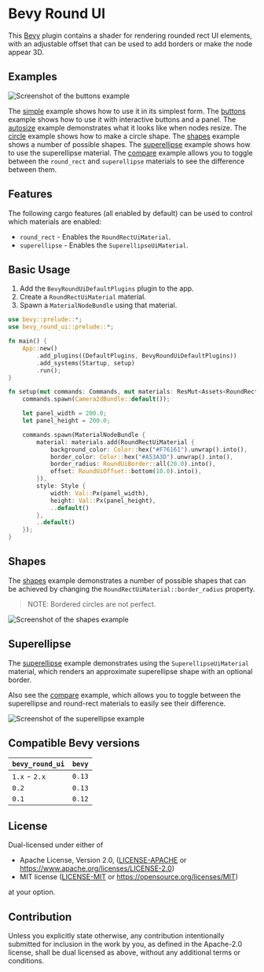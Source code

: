 # Bevy Round UI

This [Bevy](https://bevyengine.org/) plugin contains a shader for rendering rounded rect UI elements, with an
adjustable offset that can be used to add borders or make the node appear 3D.

## Examples

![Screenshot of the buttons example](https://raw.githubusercontent.com/robertdodd/bevy_round_ui/master/images/screenshot.png)

The [simple](https://github.com/robertdodd/bevy_round_ui/blob/master/examples/simple.rs) example shows how to use it
in its simplest form. The [buttons](https://github.com/robertdodd/bevy_round_ui/blob/master/examples/buttons.rs)
example shows how to use it with interactive buttons and a panel. The
[autosize](https://github.com/robertdodd/bevy_round_ui/blob/master/examples/autosize.rs) example demonstrates what it
looks like when nodes resize. The [circle](https://github.com/robertdodd/bevy_round_ui/blob/master/examples/circle.rs)
example shows how to make a circle shape. The
[shapes](https://github.com/robertdodd/bevy_round_ui/blob/master/examples/shapes.rs) example shows a number of possible
shapes. The [superellipse](https://github.com/robertdodd/bevy_round_ui/blob/master/examples/superellipse.rs) example
shows how to use the superellipse material. The
[compare](https://github.com/robertdodd/bevy_round_ui/blob/master/examples/compare.rs) example allows you to toggle
between the `round_rect` and `superellipse` materials to see the difference between them.

## Features

The following cargo features (all enabled by default) can be used to control which materials are enabled:

- `round_rect` - Enables the `RoundRectUiMaterial`.
- `superellipse` - Enables the `SuperellipseUiMaterial`.

## Basic Usage

1. Add the `BevyRoundUiDefaultPlugins` plugin to the app.
2. Create a `RoundRectUiMaterial` material.
3. Spawn a `MaterialNodeBundle` using that material.

```rust
use bevy::prelude::*;
use bevy_round_ui::prelude::*;

fn main() {
    App::new()
        .add_plugins((DefaultPlugins, BevyRoundUiDefaultPlugins))
        .add_systems(Startup, setup)
        .run();
}

fn setup(mut commands: Commands, mut materials: ResMut<Assets<RoundRectUiMaterial>>) {
    commands.spawn(Camera2dBundle::default());

    let panel_width = 200.0;
    let panel_height = 200.0;

    commands.spawn(MaterialNodeBundle {
        material: materials.add(RoundRectUiMaterial {
            background_color: Color::hex("#F76161").unwrap().into(),
            border_color: Color::hex("#A53A3D").unwrap().into(),
            border_radius: RoundUiBorder::all(20.0).into(),
            offset: RoundUiOffset::bottom(10.0).into(),
        }),
        style: Style {
            width: Val::Px(panel_width),
            height: Val::Px(panel_height),
            ..default()
        },
        ..default()
    });
}
```

## Shapes

The [shapes](https://github.com/robertdodd/bevy_round_ui/blob/master/examples/shapes.rs) example demonstrates a number
of possible shapes that can be achieved by changing the `RoundRectUiMaterial::border_radius` property.

> NOTE: Bordered circles are not perfect.

![Screenshot of the shapes example](https://raw.githubusercontent.com/robertdodd/bevy_round_ui/master/images/shapes.png)

## Superellipse

The [superellipse](https://github.com/robertdodd/bevy_round_ui/blob/master/examples/superellipse.rs) example
demonstrates using the `SuperellipseUiMaterial` material, which renders an approximate superellipse shape with an
optional border.

Also see the [compare](https://github.com/robertdodd/bevy_round_ui/blob/master/examples/compare.rs) example, which
allows you to toggle between the superellipse and round-rect materials to easily see their difference.

![Screenshot of the superellipse example](https://raw.githubusercontent.com/robertdodd/bevy_round_ui/master/images/superellipse.png)

## Compatible Bevy versions

| `bevy_round_ui` | `bevy` |
|:----------------|:-------|
| `1.x` - `2.x`   | `0.13` |
| `0.2`           | `0.13` |
| `0.1`           | `0.12` |

## License

Dual-licensed under either of

- Apache License, Version 2.0,
  ([LICENSE-APACHE](https://github.com/robertdodd/bevy_round_ui/blob/master/LICENSE-APACHE) or
  https://www.apache.org/licenses/LICENSE-2.0)
- MIT license ([LICENSE-MIT](https://github.com/robertdodd/bevy_round_ui/blob/master/LICENSE-MIT) or
  https://opensource.org/licenses/MIT)

at your option.

## Contribution

Unless you explicitly state otherwise, any contribution intentionally submitted for inclusion in the work by you, as
defined in the Apache-2.0 license, shall be dual licensed as above, without any additional terms or conditions.
